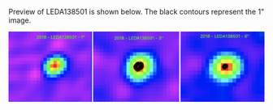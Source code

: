 Preview of LEDA138501 is shown below. The black contours represent the 1" image. 

![LEDA138501](LEDA138501.png "LEDA138501")
